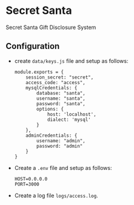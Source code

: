 # Secret Santa
Secret Santa Gift Disclosure System

## Configuration

- create `data/keys.js` file and setup as follows:
    ```
    module.exports = {
        session_secret: "secret",
        access_code: "access",
        mysqlCredentials: {
            database: "santa",
            username: "santa",
            password: "santa",
            options: {
                host: 'localhost',
                dialect: 'mysql'
            }
        },
        adminCredentials: {
            username: "admin",
            password: "admin"
        }
    }
    ```
- Create a `.env` file and setup as follows:
    ```
    HOST=0.0.0.0
    PORT=3000
    ```
- Create a log file `logs/access.log`.
